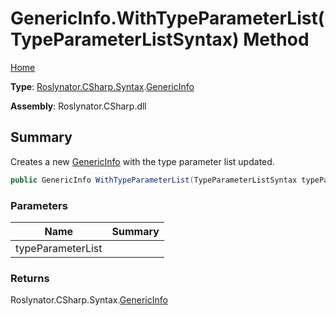 # GenericInfo\.WithTypeParameterList\(TypeParameterListSyntax\) Method

[Home](../../../../../README.md)

**Type**: [Roslynator.CSharp.Syntax](../../README.md)\.[GenericInfo](../README.md)

**Assembly**: Roslynator\.CSharp\.dll

## Summary

Creates a new [GenericInfo](../README.md) with the type parameter list updated\.

```csharp
public GenericInfo WithTypeParameterList(TypeParameterListSyntax typeParameterList)
```

### Parameters

| Name | Summary |
| ---- | ------- |
| typeParameterList | |

### Returns

Roslynator\.CSharp\.Syntax\.[GenericInfo](../README.md)

